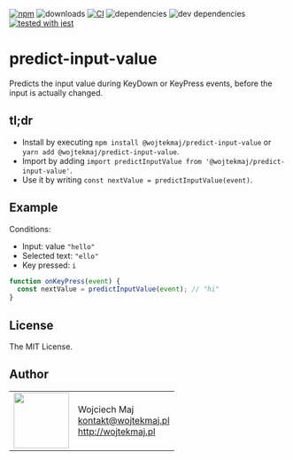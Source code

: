 [![npm](https://img.shields.io/npm/v/@wojtekmaj/predict-input-value.svg)](https://www.npmjs.com/package/@wojtekmaj/predict-input-value) ![downloads](https://img.shields.io/npm/dt/@wojtekmaj/predict-input-value.svg) [![CI](https://github.com/wojtekmaj/predict-input-value/workflows/CI/badge.svg)](https://github.com/wojtekmaj/predict-input-value/actions) ![dependencies](https://img.shields.io/david/wojtekmaj/predict-input-value.svg) ![dev dependencies](https://img.shields.io/david/dev/wojtekmaj/predict-input-value.svg) [![tested with jest](https://img.shields.io/badge/tested_with-jest-99424f.svg)](https://github.com/facebook/jest)

# predict-input-value
Predicts the input value during KeyDown or KeyPress events, before the input is actually changed.

## tl;dr
* Install by executing `npm install @wojtekmaj/predict-input-value` or `yarn add @wojtekmaj/predict-input-value`.
* Import by adding `import predictInputValue from '@wojtekmaj/predict-input-value'`.
* Use it by writing `const nextValue = predictInputValue(event)`.

## Example

Conditions:

* Input: value `"hello"`
* Selected text: `"ello"`
* Key pressed: `i`

```js
function onKeyPress(event) {
  const nextValue = predictInputValue(event); // "hi"
}
```

## License

The MIT License.

## Author

<table>
  <tr>
    <td>
      <img src="https://github.com/wojtekmaj.png?s=100" width="100">
    </td>
    <td>
      Wojciech Maj<br />
      <a href="mailto:kontakt@wojtekmaj.pl">kontakt@wojtekmaj.pl</a><br />
      <a href="http://wojtekmaj.pl">http://wojtekmaj.pl</a>
    </td>
  </tr>
</table>
